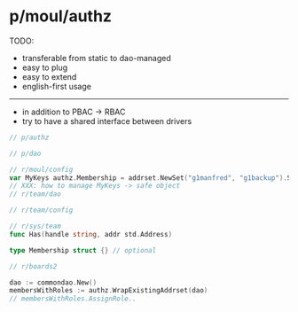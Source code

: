 # p/moul/authz

TODO:
- transferable from static to dao-managed
- easy to plug
- easy to extend
- english-first usage
---
- in addition to PBAC -> RBAC
- try to have a shared interface between drivers

```go
// p/authz

// p/dao

// r/moul/config
var MyKeys authz.Membership = addrset.NewSet("g1manfred", "g1backup").Safe()
// XXX: how to manage MyKeys -> safe object
// r/team/dao

// r/team/config

// r/sys/team
func Has(handle string, addr std.Address)

type Membership struct {} // optional

// r/boards2

dao := commondao.New()
membersWithRoles := authz.WrapExistingAddrset(dao)
// membersWithRoles.AssignRole..
```

